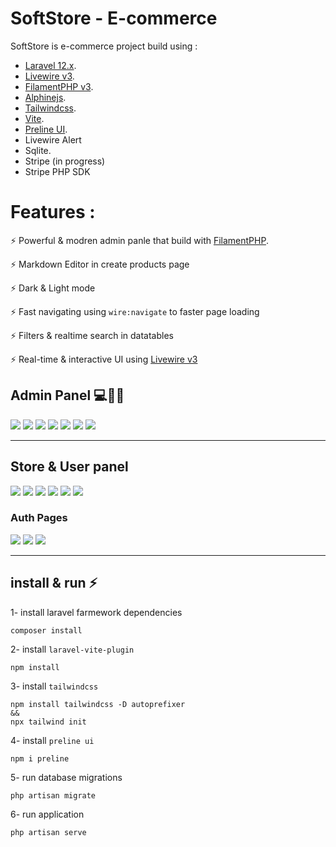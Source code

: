 # SoftStore - E-commerce

SoftStore is e-commerce project build using :

- [Laravel 12.x](laravel.com). 
- [Livewire v3](livewire.laravel.com).
- [FilamentPHP v3](https://filamentphp.com).
- [Alphinejs](https://alpinejs.dev/).
- [Tailwindcss](https://tailwindcss.com).
- [Vite](https://vite.dev).
- [Preline UI](https://preline.co).
- Livewire Alert
- Sqlite.
- Stripe (in progress)
- Stripe PHP SDK


# Features :

⚡ Powerful & modren admin panle that build with [FilamentPHP](https://filamentphp.com).

⚡ Markdown Editor in create products page

⚡ Dark & Light mode

⚡ Fast navigating using `wire:navigate` to faster page loading

⚡ Filters & realtime search in datatables

⚡ Real-time & interactive UI using [Livewire v3](livewire.laravel.com)



## Admin Panel 💻👏🏼

<img src="screens/dashboard.png">
<img src="screens/orders_page.jpg">
<img src="screens/products_page.jpg">
<img src="screens/products_page.jpg">
<img src="screens/categories.jpg">
<img src="screens/edit_order.jpg">
<img src="screens/repater.jpg">

---

## Store & User panel

<img src="screens/hero-section.jpg">
<img src="screens/brands-section.jpg">
<img src="screens/categories-section.jpg">
<img src="screens/reviews.jpg">
<img src="screens/products-page.jpg">
<img src="screens/cart-page.jpg">

### Auth Pages
<img src="screens/login.jpg">
<img src="screens/forgot.jpg">
<img src="screens/reset.jpg">



---

## install & run ⚡

1- install laravel farmework dependencies
```
composer install
```

2- install `laravel-vite-plugin`

```
npm install
```
3- install `tailwindcss`
```
npm install tailwindcss -D autoprefixer
&&
npx tailwind init
```

4- install `preline ui` 

```
npm i preline
```

5- run database migrations

```
php artisan migrate
```

6- run application
```
php artisan serve
```
